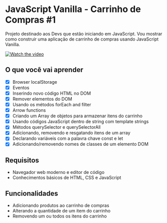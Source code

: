 # JavaScript Vanilla - Carrinho de Compras #1
Projeto destinado aos Devs que estão iniciando em JavaScript. Vou mostrar como construir uma aplicação de carrinho de compras
usando JavaScript Vanilla.


[![Watch the video](https://img.youtube.com/vi/T-D1KVIuvjA/maxresdefault.jpg)](https://user-images.githubusercontent.com/6599252/112686625-027c5880-8e55-11eb-9347-a2359943ea77.mov)


## O que você vai aprender

  - [x] Browser localStorage
  - [x] Eventos
  - [x] Inserindo novo código HTML no DOM
  - [x] Remover elementos do DOM
  - [x] Usando os métodos forEach and filter
  - [x] Arrow functions
  - [x] Criando um Array de objetos para armazenar itens do carrinho
  - [x] Usando códigos JavaScript dentro de string com template strings
  - [x] Métodos querySelector e querySelectorAll
  - [x] Adicionando, removendo e resgatando itens de um array
  - [x] Declarando variáveis com a palavra chave const e let
  - [x] Adicionando/removendo nomes de classes de um elemento DOM

## Requisitos
  * Navegador web moderno e editor de código
  * Conhecimentos básicos de HTML, CSS e JavaScript

## Funcionalidades
  * Adicionando produtos ao carrinho de compras
  * Alterando a quantidade de um item do carrinho
  * Removendo um ou todos os itens do carrinho
